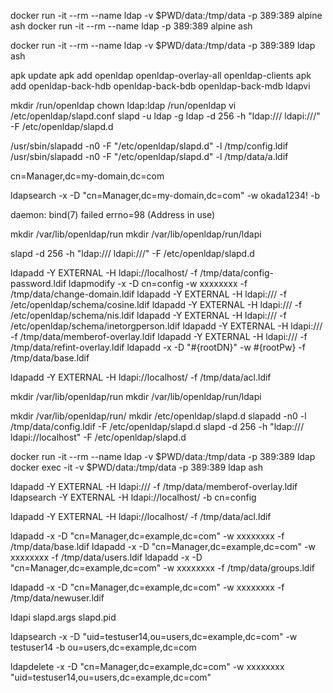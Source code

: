 docker run -it --rm --name ldap -v $PWD/data:/tmp/data -p 389:389 alpine ash
docker run -it --rm --name ldap -p 389:389 alpine ash

docker run -it --rm --name ldap -v $PWD/data:/tmp/data -p 389:389 ldap ash

apk update
apk add openldap openldap-overlay-all openldap-clients 
apk add openldap-back-hdb openldap-back-bdb openldap-back-mdb ldapvi

mkdir /run/openldap
chown ldap:ldap /run/openldap
vi /etc/openldap/slapd.conf
slapd -u ldap -g ldap -d 256 -h "ldap:/// ldapi:///" -F /etc/openldap/slapd.d

/usr/sbin/slapadd -n0 -F "/etc/openldap/slapd.d" -l /tmp/config.ldif
/usr/sbin/slapadd -n0 -F "/etc/openldap/slapd.d" -l /tmp/data/a.ldif

cn=Manager,dc=my-domain,dc=com

ldapsearch -x -D "cn=Manager,dc=my-domain,dc=com" -w okada1234! -b


 daemon: bind(7) failed errno=98 (Address in use)

mkdir /var/lib/openldap/run
mkdir /var/lib/openldap/run/ldapi

slapd -d 256 -h "ldap:/// ldapi:///" -F /etc/openldap/slapd.d

ldapadd -Y EXTERNAL -H ldapi://localhost/ -f /tmp/data/config-password.ldif
ldapmodify -x -D cn=config -w xxxxxxxx -f /tmp/data/change-domain.ldif
ldapadd -Y EXTERNAL -H ldapi:/// -f /etc/openldap/schema/cosine.ldif
ldapadd -Y EXTERNAL -H ldapi:/// -f /etc/openldap/schema/nis.ldif
ldapadd -Y EXTERNAL -H ldapi:/// -f /etc/openldap/schema/inetorgperson.ldif
ldapadd -Y EXTERNAL -H ldapi:/// -f /tmp/data/memberof-overlay.ldif
ldapadd -Y EXTERNAL -H ldapi:/// -f /tmp/data/refint-overlay.ldif
ldapadd -x -D "#{rootDN}" -w #{rootPw} -f /tmp/data/base.ldif


ldapadd -Y EXTERNAL -H ldapi://localhost/ -f /tmp/data/acl.ldif

mkdir /var/lib/openldap/run
mkdir /var/lib/openldap/run/ldapi

mkdir /var/lib/openldap/run/
mkdir /etc/openldap/slapd.d
slapadd -n0 -l /tmp/data/config.ldif -F /etc/openldap/slapd.d
slapd -d 256 -h "ldap:/// ldapi://localhost" -F /etc/openldap/slapd.d


docker run -it --rm --name ldap -v $PWD/data:/tmp/data -p 389:389 ldap
docker exec -it -v $PWD/data:/tmp/data -p 389:389 ldap ash

ldapadd -Y EXTERNAL -H ldapi:/// -f /tmp/data/memberof-overlay.ldif
ldapsearch -Y EXTERNAL -H ldapi://localhost/ -b cn=config

ldapadd -Y EXTERNAL -H ldapi://localhost/ -f /tmp/data/acl.ldif

ldapadd -x -D "cn=Manager,dc=example,dc=com" -w xxxxxxxx -f /tmp/data/base.ldif
ldapadd -x -D "cn=Manager,dc=example,dc=com" -w xxxxxxxx -f /tmp/data/users.ldif
ldapadd -x -D "cn=Manager,dc=example,dc=com" -w xxxxxxxx -f /tmp/data/groups.ldif   

ldapadd -x -D "cn=Manager,dc=example,dc=com" -w xxxxxxxx -f /tmp/data/newuser.ldif  

ldapi       slapd.args  slapd.pid

 ldapsearch -x -D "uid=testuser14,ou=users,dc=example,dc=com" -w testuser14 -b ou=users,dc=example,dc=com

 ldapdelete -x -D "cn=Manager,dc=example,dc=com" -w xxxxxxxx "uid=testuser14,ou=users,dc=example,dc=com"